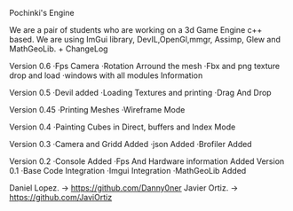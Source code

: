 Pochinki's Engine

We are a pair of students who are working on a 3d Game Engine c++ based.
We are using ImGui library, DevIL,OpenGl,mmgr, Assimp, Glew and MathGeoLib.
+
ChangeLog


Version 0.6
·Fps Camera
·Rotation Arround the mesh
·Fbx and png texture drop and load
·windows with all modules Information


Version 0.5
·Devil added
·Loading Textures and printing
·Drag And Drop

Version 0.45
·Printing Meshes
·Wireframe Mode

Version 0.4
·Painting Cubes in Direct, buffers and Index Mode

Version 0.3
·Camera and Gridd Added
·json Added
·Brofiler Added

Version 0.2
·Console Added
·Fps And Hardware information Added
Version 0.1
·Base Code Integration
·Imgui Integration
·MathGeoLib Added


Daniel Lopez. -> https://github.com/Danny0ner
Javier Ortiz. -> https://github.com/JaviOrtiz
